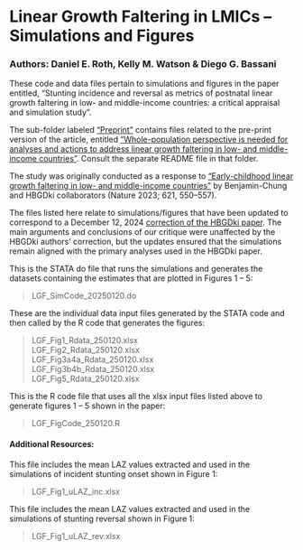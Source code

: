 # Linear Growth Faltering in LMICs – Simulations and Figures
### Authors: 	Daniel E. Roth, Kelly M. Watson & Diego G. Bassani

These code and data files pertain to simulations and figures in the paper entitled, “Stunting incidence and reversal as metrics of postnatal linear growth faltering in low- and middle-income countries: a critical appraisal and simulation study”. 

The sub-folder labeled [“Preprint”]( https://github.com/DiegoGBassani/Linear_growth_faltering/tree/main/Preprint) contains files related to the pre-print version of the article, entitled [“Whole-population perspective is needed for analyses and actions to address linear growth faltering in low- and middle-income countries”]( https://doi.org/10.1101/2024.06.24.24309409).  Consult the separate README file in that folder.

The study was originally conducted as a response to [“Early-childhood linear growth faltering in low- and middle-income countries”]( https://doi.org/10.1038/s41586-023-06418-5) by Benjamin-Chung and HBGDki collaborators (Nature 2023; 621, 550–557).

The files listed here relate to simulations/figures that have been updated to correspond to a December 12, 2024 [correction of the HBGDki paper](https://www.nature.com/articles/s41586-024-08344-6). The main arguments and conclusions of our critique were unaffected by the HBGDki authors’ correction, but the updates ensured that the simulations remain aligned with the primary analyses used in the HBGDki paper.

This is the STATA do file that runs the simulations and generates the datasets containing the estimates that are plotted in Figures 1 – 5:

>LGF_SimCode_20250120.do 	

These are the individual data input files generated by the STATA code and then called by the R code that generates the figures:
>LGF_Fig1_Rdata_250120.xlsx  
>LGF_Fig2_Rdata_250120.xlsx  
>LGF_Fig3a4a_Rdata_250120.xlsx  
>LGF_Fig3b4b_Rdata_250120.xlsx  
>LGF_Fig5_Rdata_250120.xlsx  

This is the R code file that uses all the xlsx input files listed above to generate figures 1 – 5 shown in the paper:
>LGF_FigCode_250120.R

#### Additional Resources:

This file includes the mean LAZ values extracted and used in the simulations of incident stunting onset shown in Figure 1:
>LGF_Fig1_uLAZ_inc.xlsx

This file includes the mean LAZ values extracted and used in the simulations of stunting reversal shown in Figure 1: 
>LGF_Fig1_uLAZ_rev.xlsx
